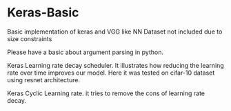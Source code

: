 # Keras-Basic
Basic implementation of keras and VGG like NN
Dataset not included due to size constraints

Please have a basic about argument parsing in python.


Keras Learning rate decay scheduler.
It illustrates how reducing the learning rate over time improves our model.
Here it was tested on cifar-10 dataset using resnet architecture.


Keras Cyclic Learning rate.
it tries to remove the cons of learning rate decay.
